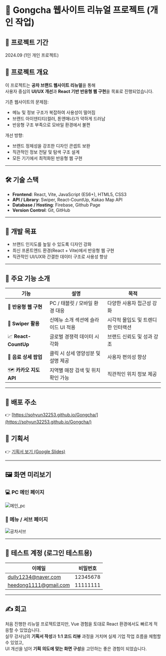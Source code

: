 # 🧋 Gongcha 웹사이트 리뉴얼 프로젝트 (개인 작업)

## 📆 프로젝트 기간
2024.09 (1인 개인 프로젝트)

## 📝 프로젝트 개요
이 프로젝트는 **공차 브랜드 웹사이트 리뉴얼**을 통해  
사용자 중심의 **UI/UX 개선**과 **React 기반 반응형 웹 구현**을 목표로 진행되었습니다.  

기존 웹사이트의 문제점:  
- 메뉴 및 정보 구조가 복잡하여 사용성이 떨어짐  
- 브랜드 아이덴티티(컬러, 톤앤매너)가 약하게 드러남  
- 반응형 구조 부족으로 모바일 환경에서 불편  

개선 방향:  
- 브랜드 정체성을 강조한 디자인 콘셉트 보완  
- 직관적인 정보 전달 및 탐색 구조 설계  
- 모든 기기에서 최적화된 반응형 웹 구현  

---

## 🛠 기술 스택
- **Frontend**: React, Vite, JavaScript (ES6+), HTML5, CSS3
- **API / Library**: Swiper, React-CountUp, Kakao Map API  
- **Database / Hosting**: Firebase, Github Page  
- **Version Control**: Git, GitHub  

---

## 🎯 개발 목표
- 브랜드 인지도를 높일 수 있도록 디자인 강화  
- 최신 프론트엔드 환경(React + Vite)에서 반응형 웹 구현  
- 직관적인 UI/UX와 간결한 데이터 구조로 사용성 향상  

---

## 🚀 주요 기능 소개

| 기능 | 설명 | 목적 |
|------|------|------|
| 📱 **반응형 웹 구현** | PC / 태블릿 / 모바일 환경 대응 | 다양한 사용자 접근성 강화 |
| 🧊 **Swiper 활용** | 신메뉴 소개 섹션에 슬라이드 UI 적용 | 시각적 몰입도 및 트렌디한 인터랙션 |
| 📈 **React-CountUp** | 글로벌 경쟁력 데이터 시각화 | 브랜드 신뢰도 및 성과 강조 |
| 🍹 **음료 상세 팝업** | 클릭 시 상세 영양성분 및 설명 제공 | 사용자 편의성 향상 |
| 🗺️ **카카오 지도 API** | 지역별 매장 검색 및 위치 확인 가능 | 직관적인 위치 정보 제공 |

---

## 🔗 배포 주소
👉 [https://sohyun32253.github.io/Gongcha/](https://sohyun32253.github.io/Gongcha/)

## 📄 기획서
👉 [기획서 보기 (Google Slides)](https://docs.google.com/presentation/d/1fqL8HC99VYc21IRYkY7RmP6n1_zODk4DQ60MtMVKbjA/edit?usp=sharing)


---

## 🖼️ 화면 미리보기

### 💻 PC 메인 페이지  
![메인_pc](https://github.com/user-attachments/assets/daae62e3-25c6-45df-9202-aa554c664c87)

### 📱 메뉴 / 서브 페이지  
![공차서브](https://github.com/user-attachments/assets/27d42036-31a2-4cc0-9b6a-513c293d3263)

---

## 🔐 테스트 계정 (로그인 테스트용)

| 이메일 | 비밀번호 |
|--------|-----------|
| dully1234@naver.com | 12345678 |
| heedong1111@gmail.com | 11111111 |

---

## ✍️ 회고
처음 진행한 리뉴얼 프로젝트였지만, Vue 경험을 토대로 React 환경에서도 빠르게 적응할 수 있었습니다.  
실무 강사님의 **기획서 작성**과 **1:1 코드 리뷰** 과정을 거치며 실제 기업 작업 흐름을 체험할 수 있었고,  
UI 개선을 넘어 **기획 의도에 맞는 화면 구성**을 고민하는 좋은 경험이 되었습니다.  



